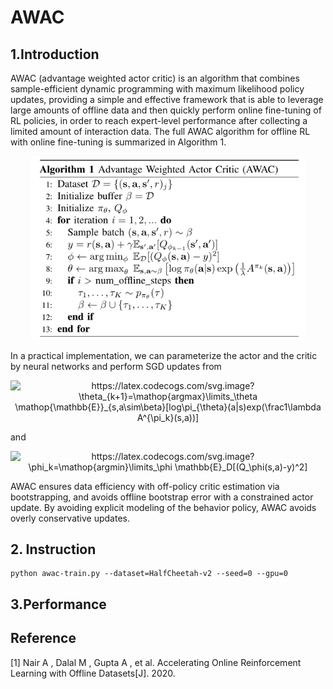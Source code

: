 # AWAC

## 1.Introduction

AWAC (advantage weighted actor critic) is an algorithm that combines sample-efficient dynamic programming with maximum likelihood policy updates, providing a simple and effective framework that is able to leverage large amounts of offline data and then quickly perform online fine-tuning of RL policies,  in order to reach expert-level performance after collecting a limited amount of interaction data. The full AWAC algorithm for offline RL with online fine-tuning is summarized in Algorithm 1. 

<div align=center><img src=".\img\awac.png" alt="img" style="zoom:80%;" /></div>

In a practical implementation, we can parameterize the actor and the critic by neural networks and perform SGD updates from

<div align=center><img src="https://latex.codecogs.com/svg.image?\theta_{k&plus;1}=\mathop{argmax}\limits_\theta&space;\mathop{\mathbb{E}}_{s,a\sim\beta}[log\pi_{\theta}(a|s)exp(\frac1\lambda&space;A^{\pi_k}(s,a))]" title="https://latex.codecogs.com/svg.image?\theta_{k+1}=\mathop{argmax}\limits_\theta \mathop{\mathbb{E}}_{s,a\sim\beta}[log\pi_{\theta}(a|s)exp(\frac1\lambda A^{\pi_k}(s,a))]" /></div>

and

<div align=center><img src="https://latex.codecogs.com/svg.image?\phi_k=\mathop{argmin}\limits_\phi&space;\mathbb{E}_D[(Q_\phi(s,a)-y)^2]" title="https://latex.codecogs.com/svg.image?\phi_k=\mathop{argmin}\limits_\phi \mathbb{E}_D[(Q_\phi(s,a)-y)^2]" /></div>

AWAC ensures data efficiency with off-policy critic estimation via bootstrapping, and avoids offline bootstrap error with a constrained actor update. By avoiding explicit modeling of the behavior policy, AWAC avoids overly conservative updates. 

## 2. Instruction

```
python awac-train.py --dataset=HalfCheetah-v2 --seed=0 --gpu=0
```



## 3.Performance







## Reference

[1] Nair A ,  Dalal M ,  Gupta A , et al. Accelerating Online Reinforcement Learning with Offline Datasets[J].  2020.
